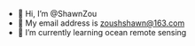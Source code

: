- 👋 Hi, I’m @ShawnZou
- 👀 My email address is zoushshawn@163.com
- 🌱 I’m currently learning ocean remote sensing

<!---
ShawnZou717/ShawnZou717 is a ✨ special ✨ repository because its `README.md` (this file) appears on your GitHub profile.
You can click the Preview link to take a look at your changes.
--->
